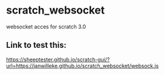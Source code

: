 # scratch_websocket
websocket acces for scratch 3.0

## Link to test this:
https://sheeptester.github.io/scratch-gui/?url=https://janwilleke.github.io/scratch_websocket/websock.js
